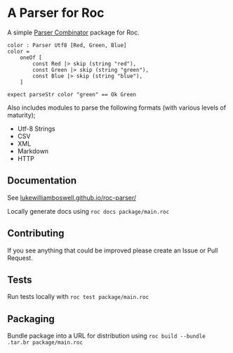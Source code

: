 # A Parser for Roc

A simple [Parser Combinator](https://en.wikipedia.org/wiki/Parser_combinator) package for Roc.

```roc
color : Parser Utf8 [Red, Green, Blue]
color = 
    oneOf [
        const Red |> skip (string "red"), 
        const Green |> skip (string "green"),
        const Blue |> skip (string "blue"),
    ]

expect parseStr color "green" == Ok Green
```

Also includes modules to parse the following formats (with various levels of maturity);
- Utf-8 Strings
- CSV
- XML
- Markdown
- HTTP

## Documentation 

See [lukewilliamboswell.github.io/roc-parser/](https://lukewilliamboswell.github.io/roc-parser/)

Locally generate docs using `roc docs package/main.roc` 

## Contributing

If you see anything that could be improved please create an Issue or Pull Request.

## Tests

Run tests locally with `roc test package/main.roc`

## Packaging

Bundle package into a URL for distribution using `roc build --bundle .tar.br package/main.roc`
